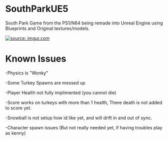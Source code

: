 # SouthParkUE5
South Park Game from the PS1/N64 being remade into Unreal Engine using Blueprints and Original textures/models.

<a href="https://imgur.com/gallery/PeEFFa9"><img src="https://i.imgur.com/pmqbdJm.jpeg" title="source: imgur.com" /></a>

# Known Issues
-Physics is "Wonky"

-Some Turkey Spawns are messed up

-Player Health not fully implimented (you cannot die)

-Score works on turkeys with more than 1 health, There death is not added to score yet.

-Snowball is not setup how id like yet, and will drift in and out of sync.

-Character spawn issues (But not really needed yet, if having troubles play as kenny)
